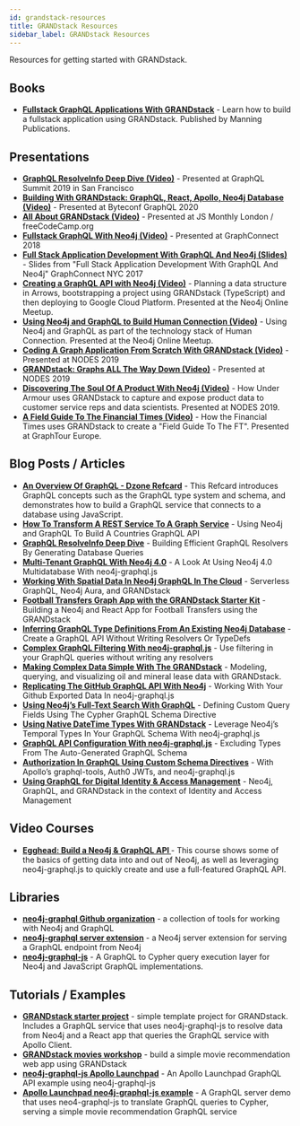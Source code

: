 ```yaml
---
id: grandstack-resources
title: GRANDstack Resources
sidebar_label: GRANDstack Resources
---
```


Resources for getting started with GRANDstack.

## Books

- **[Fullstack GraphQL Applications With GRANDstack](https://grandstack.io/book)** - Learn how to build a fullstack application using GRANDstack. Published by Manning Publications.

## Presentations

- **[GraphQL ResolveInfo Deep Dive (Video)](https://www.youtube.com/watch?v=eqbyUK4v_jA)** - Presented at GraphQL Summit 2019 in San Francisco
- **[Building With GRANDstack: GraphQL, React, Apollo, Neo4j Database (Video)](https://www.youtube.com/watch?v=j0FzSfP2_TE)** - Presented at Byteconf GraphQL 2020
- **[All About GRANDstack (Video)](https://www.youtube.com/watch?v=MMg4n68wodo)** - Presented at JS Monthly London / freeCodeCamp.org
- **[Fullstack GraphQL With Neo4j (Video)](https://www.youtube.com/watch?v=xXLto-RJtYc)** - Presented at GraphConnect 2018
- **[Full Stack Application Development With GraphQL And Neo4j (Slides)](https://www.dropbox.com/s/hlkce7yzl23ghe2/neo4j-graphql.pdf?dl=0)** - Slides from "Full Stack Application Development With GraphQL And Neo4j" GraphConnect NYC 2017
- **[Creating a GraphQL API with Neo4j (Video)](https://www.youtube.com/watch?v=AsnXiGQ_Hi4)** - Planning a data structure in Arrows, bootstrapping a project using GRANDstack (TypeScript) and then deploying to Google Cloud Platform. Presented at the Neo4j Online Meetup.
- **[Using Neo4j and GraphQL to Build Human Connection (Video)](https://www.youtube.com/watch?v=kGwGX6R70H4)**  - Using Neo4j and GraphQL as part of the technology stack of Human Connection. Presented at the Neo4j Online Meetup.
- **[Coding A Graph Application From Scratch With GRANDstack (Video)](https://www.youtube.com/watch?v=sOaOPnHlbKA)** - Presented at NODES 2019
- **[GRANDstack: Graphs ALL The Way Down (Video)](https://www.youtube.com/watch?v=pPdkgPEsLUY)** - Presented at NODES 2019
- **[Discovering The Soul Of A Product With Neo4j (Video)](https://www.youtube.com/watch?v=EffxEv5d0fU)** - How Under Armour uses GRANDstack to capture and expose product data to customer service reps and data scientists. Presented at NODES 2019.
- **[A Field Guide To The Financial Times (Video)](https://www.youtube.com/watch?v=ai-wG7laIsI)** - How the Financial Times uses GRANDstack to create a "Field Guide To The FT". Presented at GraphTour Europe.

## Blog Posts / Articles

- **[An Overview Of GraphQL - Dzone Refcard](https://dzone.com/refcardz/an-overview-of-graphql)** - This Refcard introduces GraphQL concepts such as the GraphQL type system and schema, and demonstrates how to build a GraphQL service that connects to a database using JavaScript.
- **[How To Transform A REST Service To A Graph Service](https://blog.grandstack.io/how-to-transform-a-rest-service-to-a-graph-service-d2ae8c5bd10d)** - Using Neo4j and GraphQL To Build A Countries GraphQL API
- **[GraphQL ResolveInfo Deep Dive](https://blog.grandstack.io/graphql-resolveinfo-deep-dive-1b3144075866)** - Building Efficient GraphQL Resolvers By Generating Database Queries
- **[Multi-Tenant GraphQL With Neo4j 4.0](https://blog.grandstack.io/multitenant-graphql-with-neo4j-4-0-4a1b2b4dada4)** - A Look At Using Neo4j 4.0 Multidatabase With neo4j-graphql.js
- **[Working With Spatial Data In Neo4j GraphQL In The Cloud](https://blog.grandstack.io/working-with-spatial-data-in-neo4j-graphql-in-the-cloud-eee2bf1afad)** - Serverless GraphQL, Neo4j Aura, and GRANDstack
- **[Football Transfers Graph App with the GRANDstack Starter Kit](https://blog.grandstack.io/football-transfers-graph-app-with-the-grandstack-starter-kit-b8dfa62c322e)** - Building a Neo4j and React App for Football Transfers using the GRANDstack
- **[Inferring GraphQL Type Definitions From An Existing Neo4j Database](https://blog.grandstack.io/inferring-graphql-type-definitions-from-an-existing-neo4j-database-dadca2138b25)** - Create a GraphQL API Without Writing Resolvers Or TypeDefs
- **[Complex GraphQL Filtering With neo4j-graphql.js](https://blog.grandstack.io/complex-graphql-filtering-with-neo4j-graphql-js-aef19ad06c3e)** - Use filtering in your GraphQL queries without writing any resolvers
- **[Making Complex Data Simple With The GRANDstack](https://blog.grandstack.io/making-complex-data-simple-with-the-grand-stack-4c0c3435777b)** - Modeling, querying, and visualizing oil and mineral lease data with GRANDstack.
- **[Replicating The GitHub GraphQL API With Neo4j](https://blog.grandstack.io/replicating-the-github-graphql-api-with-neo4j-33f721fd46ee)** - Working With Your Github Exported Data In neo4j-graphql.js
- **[Using Neo4j’s Full-Text Search With GraphQL](https://blog.grandstack.io/using-neo4js-full-text-search-with-graphql-e3fa484de2ea)** - Defining Custom Query Fields Using The Cypher GraphQL Schema Directive
- **[Using Native DateTime Types With GRANDstack](https://blog.grandstack.io/using-native-datetime-types-with-grandstack-e126728fb2a0)** - Leverage Neo4j’s Temporal Types In Your GraphQL Schema With neo4j-graphql.js
- **[GraphQL API Configuration With neo4j-graphql.js](https://blog.grandstack.io/graphql-api-configuration-with-neo4j-graphql-js-bf7a1331c793)** - Excluding Types From The Auto-Generated GraphQL Schema
- **[Authorization In GraphQL Using Custom Schema Directives](https://blog.grandstack.io/authorization-in-graphql-using-custom-schema-directives-eafa6f5b4658)** - With Apollo’s graphql-tools, Auth0 JWTs, and neo4j-graphql.js
- **[Using GraphQL for Digital Identity & Access Management](https://neo4j.com/blog/neo4j-graphql-iam-graphconnect-nyc/)** - Neo4j, GraphQL, and GRANDstack in the context of Identity and Access Management


## Video Courses

- **[Egghead: Build a Neo4j & GraphQL API ](https://egghead.io/courses/build-a-neo4j-graphql-api)** - This course shows some of the basics of getting data into and out of Neo4j, as well as leveraging neo4j-graphql.js to quickly create and use a full-featured GraphQL API.

## Libraries

- **[neo4j-graphql Github organization](https://github.com/neo4j-graphql)** - a collection of tools for working with Neo4j and GraphQL
- **[neo4j-graphql server extension](https://github.com/neo4j-graphql/neo4j-graphql)** - a Neo4j server extension for serving a GraphQL endpoint from Neo4j
- **[neo4j-graphql-js](https://github.com/neo4j-graphql/neo4j-graphql-js)** - A GraphQL to Cypher query execution layer for Neo4j and JavaScript GraphQL implementations.

## Tutorials / Examples

- **[GRANDstack starter project](https://github.com/grand-stack/grand-stack-starter)** - simple template project for GRANDstack. Includes a GraphQL service that uses neo4j-graphql-js to resolve data from Neo4j and a React app that queries the GraphQL service with Apollo Client.
- **[GRANDstack movies workshop](https://github.com/grand-stack/grand-stack-movies-workshop)** - build a simple movie recommendation web app using GRANDstack
- **[neo4j-graphql-js Apollo Launchpad](https://launchpad.graphql.com/7kp8l0p4j)** - An Apollo Launchpad GraphQL API example using neo4j-graphql-js
- **[Apollo Launchpad neo4j-graphql-js example](https://launchpad.graphql.com/7kp8l0p4j)** - A GraphQL server demo that uses neo4-graphql-js to translate GraphQL queries to Cypher, serving a simple movie recommendation GraphQL service